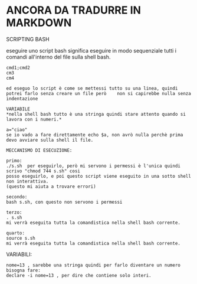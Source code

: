 # ANCORA DA TRADURRE IN MARKDOWN

SCRIPTING BASH

eseguire uno script bash significa eseguire in modo sequenziale tutti i comandi all'interno del file sulla shell bash.


	cmd1;cmd2
	cm3
	cm4

	ed eseguo lo script è come se mettessi tutto su una linea, quindi potrei farlo senza creare un file però 	non si capirebbe nulla senza indentazione

	VARIABILE
	*nella shell bash tutto è una stringa quindi stare attento quando si lavora con i numeri.*
	
	a="ciao"
	se io vado a fare direttamente echo $a, non avrò nulla perchè prima devo avviare sulla shell il file.

    MECCANISMO DI ESECUZIONE:

	primo:
	./s.sh 	per eseguirlo, però mi servono i permessi è l'unica quindi scrivo "chmod 744 s.sh" cosi 
	posso eseguirlo, e poi questo script viene eseguito in una sotto shell non interattiva.
	(questo mi aiuta a trovare errori)

	secondo: 
	bash s.sh, con questo non servono i permessi

	terzo: 
	. s.sh
	mi verrà eseguita tutta la comandistica nella shell bash corrente.

	quarto:
	source s.sh
	mi verrà eseguita tutta la comandistica nella shell bash corrente.
	
VARIABILI:

	nome=13 , sarebbe una stringa quindi per farlo diventare un numero bisogna fare:
	declare -i nome=13 , per dire che contiene solo interi.
